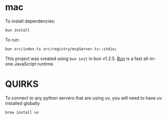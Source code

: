 # mac

To install dependencies:

```bash
bun install
```

To run:

```bash
bun src/index.ts src/registry/mcpServer.ts::stdio;
```

This project was created using `bun init` in bun v1.2.5. [Bun](https://bun.sh) is a fast all-in-one JavaScript runtime.


# QUIRKS
To connect to any python servers that are using uv, you will need to have uv installed globally
```bash
brew install uv
```

